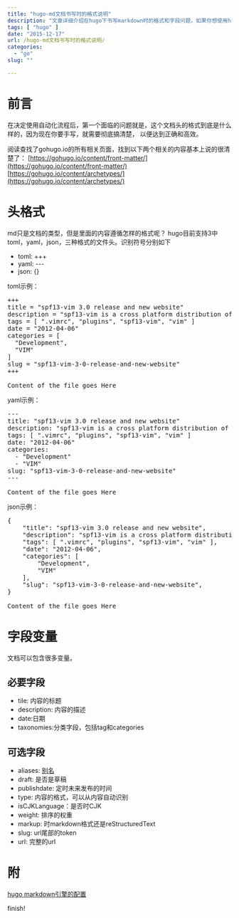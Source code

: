 ```yaml
---
title: "hugo-md文档书写时的格式说明"
description: "文章详细介绍在hugo下书写markdown时的格式和字段问题，如果你想使用hugo，这个将是必看的文章之一"
tags: [ "hugo" ]
date: "2015-12-17"
url: /hugo-md文档书写时的格式说明/
categories:
  - "go"
slug: ""

---
```


# 前言

在决定使用自动化流程后，第一个面临的问题就是，这个文档头的格式到底是什么样的，因为现在你要手写，就需要彻底搞清楚，
以便达到正确和高效。

阅读查找了gohugo.io的所有相关页面，找到以下两个相关的内容基本上说的很清楚了：
[https://gohugo.io/content/front-matter/](https://gohugo.io/content/front-matter/)
[https://gohugo.io/content/archetypes/](https://gohugo.io/content/archetypes/)

# 头格式

md只是文档的类型，但是里面的内容遵循怎样的格式呢？
hugo目前支持3中toml，yaml，json，三种格式的文件头。识别符号分别如下

* toml: +++
* yaml: ---
* json: {}

toml示例：

<pre>
+++
title = "spf13-vim 3.0 release and new website"
description = "spf13-vim is a cross platform distribution of vim plugins and resources for Vim."
tags = [ ".vimrc", "plugins", "spf13-vim", "vim" ]
date = "2012-04-06"
categories = [
  "Development",
  "VIM"
]
slug = "spf13-vim-3-0-release-and-new-website"
+++

Content of the file goes Here
</pre>

yaml示例：

<pre>
---
title: "spf13-vim 3.0 release and new website"
description: "spf13-vim is a cross platform distribution of vim plugins and resources for Vim."
tags: [ ".vimrc", "plugins", "spf13-vim", "vim" ]
date: "2012-04-06"
categories:
  - "Development"
  - "VIM"
slug: "spf13-vim-3-0-release-and-new-website"
---

Content of the file goes Here
</pre>

json示例：

<pre>
{
    "title": "spf13-vim 3.0 release and new website",
    "description": "spf13-vim is a cross platform distribution of vim plugins and resources for Vim.",
    "tags": [ ".vimrc", "plugins", "spf13-vim", "vim" ],
    "date": "2012-04-06",
    "categories": [
        "Development",
        "VIM"
    ],
    "slug": "spf13-vim-3-0-release-and-new-website",
}

Content of the file goes Here
</pre>

# 字段变量
文档可以包含很多变量。

## 必要字段
* tile: 内容的标题
* description: 内容的描述
* date:日期
* taxonomies:分类字段，包括tag和categories

## 可选字段
* aliases: [别名](https://gohugo.io/extras/aliases/)
* draft: 是否是草稿
* publishdate: 定时未来发布的时间
* type: 内容的格式，可以从内容自动识别
* isCJKLanguage：是否时CJK
* weight: 排序的权重
* markup: 时markdown格式还是reStructuredText
* slug: url尾部的token
* url: 完整的url

# 附

[hugo markdown引擎的配置](http://gohugo.io/overview/configuration/#configure-blackfriday-rendering:a66b35d20295cb764719ac8bd35837ec)

finish!
